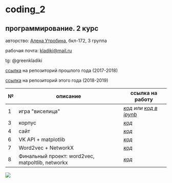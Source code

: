 # coding_2
## программирование. 2 курс
авторство: [Алена Утробина](https://github.com/greenkladiki), бкл-172, 3 группа

рабочая почта: kladiki@mail.ru

tg: @greenkladiki

[ссылка](https://github.com/greenkladiki/coding) на репозиторий прошлого года (2017-2018)

[ссылка](https://github.com/greenkladiki/coding_2) на репозиторий этого года (2018-2019)

№|описание|ссылка на работу
---|---|---
1|игра "виселица"|*[код](https://github.com/greenkladiki/coding_2/blob/master/hw/game.py) или [код в ipynb](https://github.com/greenkladiki/coding_2/blob/master/hw/game.ipynb)*
3|корпус|*[код](https://github.com/greenkladiki/coding_2/blob/master/hw3/project.ipynb)*
4|сайт|*[код](https://github.com/greenkladiki/coding_2/blob/master/hw4/1.py)*
6|VK API + matplotlib|*[код](https://github.com/greenkladiki/coding_2/blob/master/hw6/hw6.ipynb)*
7|Word2vec + NetworkX|*[код](https://github.com/greenkladiki/coding_2/blob/master/hw7/first%20try.ipynb)*
8|Финальный проект: word2vec, matpoltlib, networkx|*[код](https://github.com/greenkladiki/coding_2/blob/master/final_project/kva.ipynb)*


![](https://pp.userapi.com/c824502/v824502211/8f0c3/NRnzWb9XF0c.jpg)
